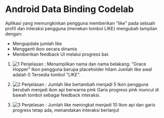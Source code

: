 Android Data Binding Codelab
=============================================
Aplikasi yang memungkinkan pengguna memberikan "like" pada sebuah profil dan interaksi pengguna (menekan tombol LIKE) mengubah tampilan dengan:
- Mengupdate jumlah like
- Mengganti ikon secara dinamis
- Memberikan feedback UI melalui progress bar.

1. ![1](https://github.com/user-attachments/assets/457cc910-2abd-4dbc-9dc5-ebc9ee8f1367)
Penjelasan :
Menampilkan nama dan nama belakang: "Grace Hopper"
Ikon pengguna berupa placeholder hitam
Jumlah like awal adalah 0
Tersedia tombol "LIKE".

2. ![2](https://github.com/user-attachments/assets/f3155ae8-999e-4b7f-a6d6-9a98badeea6b)
Penjelasan :
Jumlah like bertambah menjadi 5
Ikon pengguna berubah menjadi ikon api berwarna pink
Garis progress pink muncul di bawah tombol sebagai feedback interaksi.

3. ![3](https://github.com/user-attachments/assets/185ba8ce-0703-4f81-9ff7-7a949ddca1d7)
Penjelasan :
Jumlah like meningkat menjadi 10
Ikon api dan garis progress tetap ada, menandakan interaksi berlanjut
